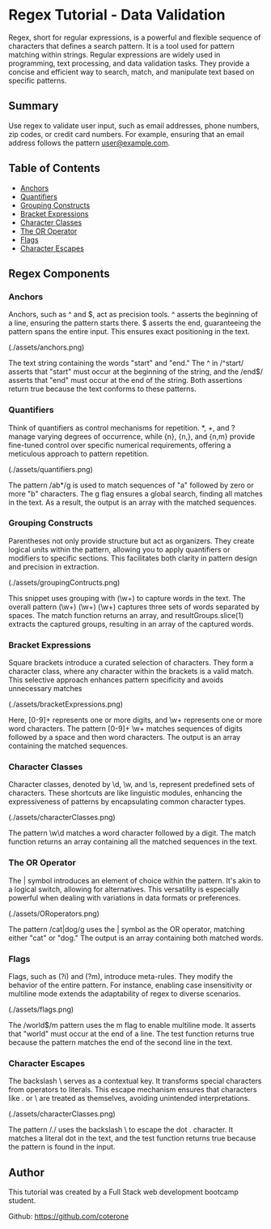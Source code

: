 # Regex Tutorial - Data Validation
Regex, short for regular expressions, is a powerful and flexible sequence of characters that defines a search pattern. It is a tool used for pattern matching within strings. Regular expressions are widely used in programming, text processing, and data validation tasks. They provide a concise and efficient way to search, match, and manipulate text based on specific patterns.

## Summary

Use regex to validate user input, such as email addresses, phone numbers, zip codes, or credit card numbers. For example, ensuring that an email address follows the pattern user@example.com.

## Table of Contents

- [Anchors](#anchors)
- [Quantifiers](#quantifiers)
- [Grouping Constructs](#grouping-constructs)
- [Bracket Expressions](#bracket-expressions)
- [Character Classes](#character-classes)
- [The OR Operator](#the-or-operator)
- [Flags](#flags)
- [Character Escapes](#character-escapes)

## Regex Components

### Anchors

Anchors, such as ^ and $, act as precision tools. ^ asserts the beginning of a line, ensuring the pattern starts there. $ asserts the end, guaranteeing the pattern spans the entire input. This ensures exact positioning in the text.

(./assets/anchors.png)

The text string containing the words "start" and "end." The ^ in /^start/ asserts that "start" must occur at the beginning of the string, and the /end$/ asserts that "end" must occur at the end of the string. Both assertions return true because the text conforms to these patterns.


### Quantifiers
Think of quantifiers as control mechanisms for repetition. *, +, and ? manage varying degrees of occurrence, while {n}, {n,}, and {n,m} provide fine-tuned control over specific numerical requirements, offering a meticulous approach to pattern repetition.

(./assets/quantifiers.png)

The pattern /ab*/g is used to match sequences of "a" followed by zero or more "b" characters. The g flag ensures a global search, finding all matches in the text. As a result, the output is an array with the matched sequences.

### Grouping Constructs
Parentheses not only provide structure but act as organizers. They create logical units within the pattern, allowing you to apply quantifiers or modifiers to specific sections. This facilitates both clarity in pattern design and precision in extraction.

(./assets/groupingContructs.png)

This snippet uses grouping with (\w+) to capture words in the text. The overall pattern (\w+) (\w+) (\w+) captures three sets of words separated by spaces. The match function returns an array, and resultGroups.slice(1) extracts the captured groups, resulting in an array of the captured words.

### Bracket Expressions
Square brackets introduce a curated selection of characters. They form a character class, where any character within the brackets is a valid match. This selective approach enhances pattern specificity and avoids unnecessary matches

(./assets/bracketExpressions.png)

Here, [0-9]+ represents one or more digits, and \w+ represents one or more word characters. The pattern [0-9]+ \w+ matches sequences of digits followed by a space and then word characters. The output is an array containing the matched sequences.

### Character Classes
Character classes, denoted by \d, \w, and \s, represent predefined sets of characters. These shortcuts are like linguistic modules, enhancing the expressiveness of patterns by encapsulating common character types.

(./assets/characterClasses.png)

The pattern \w\d matches a word character followed by a digit. The match function returns an array containing all the matched sequences in the text.

### The OR Operator
The | symbol introduces an element of choice within the pattern. It's akin to a logical switch, allowing for alternatives. This versatility is especially powerful when dealing with variations in data formats or preferences.

(./assets/ORoperators.png)

The pattern /cat|dog/g uses the | symbol as the OR operator, matching either "cat" or "dog." The output is an array containing both matched words.

### Flags
Flags, such as (?i) and (?m), introduce meta-rules. They modify the behavior of the entire pattern. For instance, enabling case insensitivity or multiline mode extends the adaptability of regex to diverse scenarios.

(./assets/flags.png)

The /world$/m pattern uses the m flag to enable multiline mode. It asserts that "world" must occur at the end of a line. The test function returns true because the pattern matches the end of the second line in the text.

### Character Escapes
The backslash \ serves as a contextual key. It transforms special characters from operators to literals. This escape mechanism ensures that characters like . or \\ are treated as themselves, avoiding unintended interpretations.

(./assets/characterClasses.png)

The pattern /\./ uses the backslash \ to escape the dot . character. It matches a literal dot in the text, and the test function returns true because the pattern is found in the input.

## Author
This tutorial was created by a Full Stack web development bootcamp student.

Github: https://github.com/coterone

